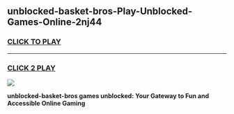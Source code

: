 
## unblocked-basket-bros-Play-Unblocked-Games-Online-2nj44
<h3>
<a href="https://premium76.site?title=unblocked-basket-bros&ref=25A">CLICK TO PLAY</a></h3>
<hr>

<h3>
<a href="https://premium76.site?title=unblocked-basket-bros&ref=25A">CLICK 2 PLAY</a>
  
</h3>

<a href="https://premium76.site?title=unblocked-basket-bros&ref=25A"><img src="https://clearcache.store/games.png"></a>


**unblocked-basket-bros games unblocked: Your Gateway to Fun and Accessible Online Gaming**
